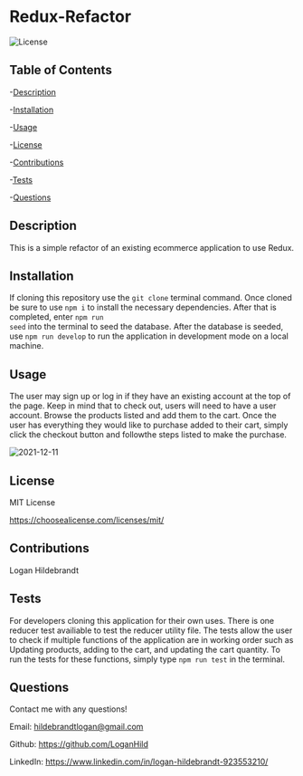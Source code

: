 
  # Redux-Refactor

  ![License](https://img.shields.io/badge/license-MITLicense-success?style=plastic&logo=appveyor)

  ## Table of Contents
  -[Description](#description)

  -[Installation](#installation)

  -[Usage](#usage)

  -[License](#license)

  -[Contributions](#contributions)

  -[Tests](#tests)

  -[Questions](#questions)


  ## Description
  This is a simple refactor of an existing ecommerce application to use Redux.

  ## Installation
  If cloning this repository use the <code>git clone</code> terminal command. Once cloned be sure to use <code>npm i</code> to install the necessary dependencies. After that is completed, enter <code>npm run seed</code> into the terminal to seed the database. After the database is seeded, use <code>npm run develop</code> to run the application in development mode on a local machine.

  ## Usage
  The user may sign up or log in if they have an existing account at the top of the page. Keep in mind that to check out, users will need to have a user account. Browse the products listed and add them to the cart. Once the user has everything they would like to purchase added to their cart, simply click the checkout button and followthe steps listed to make the purchase.
  
  ![2021-12-11](https://user-images.githubusercontent.com/82903685/145699388-303789a8-f261-44cc-aed1-26964df7948a.png)


  ## License
 
  MIT License

  <https://choosealicense.com/licenses/mit/>

  ## Contributions
  Logan Hildebrandt

  ## Tests
  For developers cloning this application for their own uses. There is one reducer test availiable to test the reducer utility file. The tests allow the user to check if multiple functions of the application are in working order such as Updating products, adding to the cart, and updating the cart quantity. To run the tests for these functions, simply type <code>npm run test</code> in the terminal.

  ## Questions
  Contact me with any questions!

  Email: <hildebrandtlogan@gmail.com>

  Github: <https://github.com/LoganHild>
  
  LinkedIn: <https://www.linkedin.com/in/logan-hildebrandt-923553210/>
